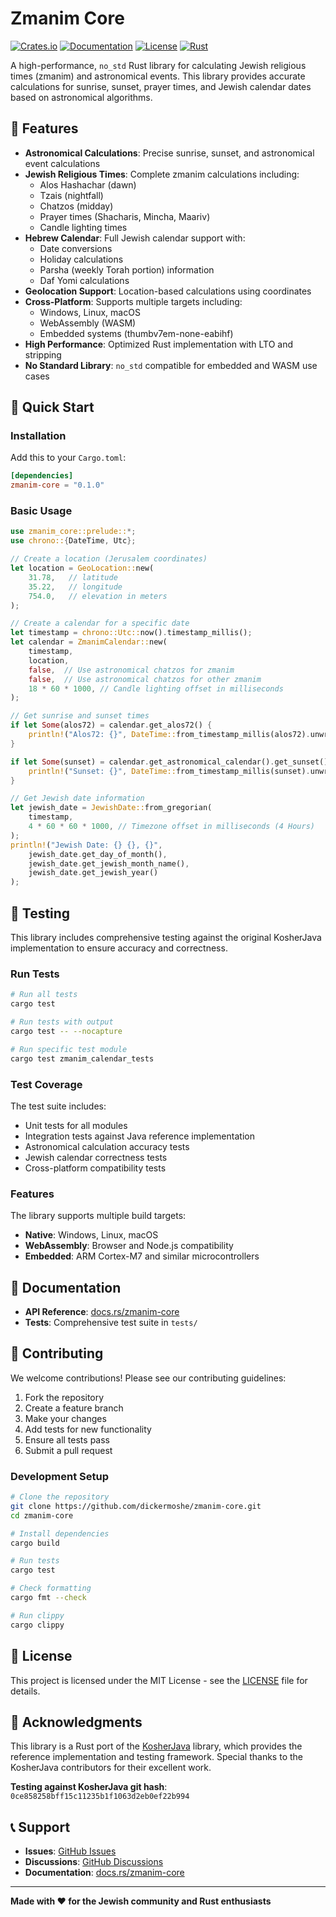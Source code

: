 # Zmanim Core

[![Crates.io](https://img.shields.io/crates/v/zmanim-core)](https://crates.io/crates/zmanim-core)
[![Documentation](https://docs.rs/zmanim-core/badge.svg)](https://docs.rs/zmanim-core)
[![License](https://img.shields.io/badge/license-MIT-blue.svg)](LICENSE)
[![Rust](https://img.shields.io/badge/rust-1.70+-blue.svg)](https://www.rust-lang.org)

A high-performance, `no_std` Rust library for calculating Jewish religious times (zmanim) and astronomical events. This library provides accurate calculations for sunrise, sunset, prayer times, and Jewish calendar dates based on astronomical algorithms.

## 🌟 Features

- **Astronomical Calculations**: Precise sunrise, sunset, and astronomical event calculations
- **Jewish Religious Times**: Complete zmanim calculations including:
  - Alos Hashachar (dawn)
  - Tzais (nightfall)
  - Chatzos (midday)
  - Prayer times (Shacharis, Mincha, Maariv)
  - Candle lighting times
- **Hebrew Calendar**: Full Jewish calendar support with:
  - Date conversions
  - Holiday calculations
  - Parsha (weekly Torah portion) information
  - Daf Yomi calculations
- **Geolocation Support**: Location-based calculations using coordinates
- **Cross-Platform**: Supports multiple targets including:
  - Windows, Linux, macOS
  - WebAssembly (WASM)
  - Embedded systems (thumbv7em-none-eabihf)
- **High Performance**: Optimized Rust implementation with LTO and stripping
- **No Standard Library**: `no_std` compatible for embedded and WASM use cases

## 🚀 Quick Start

### Installation

Add this to your `Cargo.toml`:

```toml
[dependencies]
zmanim-core = "0.1.0"
```

### Basic Usage

```rust
use zmanim_core::prelude::*;
use chrono::{DateTime, Utc};

// Create a location (Jerusalem coordinates)
let location = GeoLocation::new(
    31.78,   // latitude
    35.22,   // longitude
    754.0,   // elevation in meters
);

// Create a calendar for a specific date
let timestamp = chrono::Utc::now().timestamp_millis();
let calendar = ZmanimCalendar::new(
    timestamp, 
    location, 
    false,  // Use astronomical chatzos for zmanim
    false,  // Use astronomical chatzos for other zmanim
    18 * 60 * 1000, // Candle lighting offset in milliseconds
);

// Get sunrise and sunset times
if let Some(alos72) = calendar.get_alos72() {
    println!("Alos72: {}", DateTime::from_timestamp_millis(alos72).unwrap());
}

if let Some(sunset) = calendar.get_astronomical_calendar().get_sunset() {
    println!("Sunset: {}", DateTime::from_timestamp_millis(sunset).unwrap());
}

// Get Jewish date information
let jewish_date = JewishDate::from_gregorian(
    timestamp, 
    4 * 60 * 60 * 1000, // Timezone offset in milliseconds (4 Hours)
);
println!("Jewish Date: {} {}, {}", 
    jewish_date.get_day_of_month(),
    jewish_date.get_jewish_month_name(),
    jewish_date.get_jewish_year()
);
```

## 🧪 Testing

This library includes comprehensive testing against the original KosherJava implementation to ensure accuracy and correctness.

### Run Tests

```bash
# Run all tests
cargo test

# Run tests with output
cargo test -- --nocapture

# Run specific test module
cargo test zmanim_calendar_tests
```

### Test Coverage

The test suite includes:
- Unit tests for all modules
- Integration tests against Java reference implementation
- Astronomical calculation accuracy tests
- Jewish calendar correctness tests
- Cross-platform compatibility tests



### Features

The library supports multiple build targets:
- **Native**: Windows, Linux, macOS
- **WebAssembly**: Browser and Node.js compatibility
- **Embedded**: ARM Cortex-M7 and similar microcontrollers

## 📖 Documentation

- **API Reference**: [docs.rs/zmanim-core](https://docs.rs/zmanim-core)
- **Tests**: Comprehensive test suite in `tests/`

## 🤝 Contributing

We welcome contributions! Please see our contributing guidelines:

1. Fork the repository
2. Create a feature branch
3. Make your changes
4. Add tests for new functionality
5. Ensure all tests pass
6. Submit a pull request

### Development Setup

```bash
# Clone the repository
git clone https://github.com/dickermoshe/zmanim-core.git
cd zmanim-core

# Install dependencies
cargo build

# Run tests
cargo test

# Check formatting
cargo fmt --check

# Run clippy
cargo clippy
```

## 📄 License

This project is licensed under the MIT License - see the [LICENSE](LICENSE) file for details.

## 🙏 Acknowledgments

This library is a Rust port of the [KosherJava](https://github.com/KosherJava/KosherJava) library, which provides the reference implementation and testing framework. Special thanks to the KosherJava contributors for their excellent work.

**Testing against KosherJava git hash**: `0ce858258bff15c11235b1f1063d2eb0ef22b994`

## 📞 Support

- **Issues**: [GitHub Issues](https://github.com/dickermoshe/zmanim-core/issues)
- **Discussions**: [GitHub Discussions](https://github.com/dickermoshe/zmanim-core/discussions)
- **Documentation**: [docs.rs/zmanim-core](https://docs.rs/zmanim-core)

---

**Made with ❤️ for the Jewish community and Rust enthusiasts**